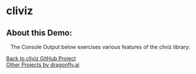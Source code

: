 # cliviz
## About this Demo:
&nbsp;&nbsp;&nbsp;The Console Output below exercises various features of the cliviz library:<br />

<div id="console"></div>

<script type="application/javascript" src="js/main.js"></script>

<a href="https://github.com/dragonfly-ai/cliviz">Back to cliviz GitHub Project</a><br />
<a href="https://github.com/dragonfly-ai/">Other Projects by dragonfly.ai</a><br />


